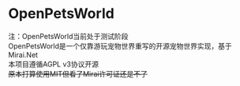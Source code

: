 OpenPetsWorld
====
注：OpenPetsWorld当前处于测试阶段  
OpenPetsWorld是一个仅靠游玩宠物世界重写的开源宠物世界实现，基于Mirai.Net  
本项目遵循AGPL v3协议开源  
~~原本打算使用MIT但看了Mirai许可证还是不了~~